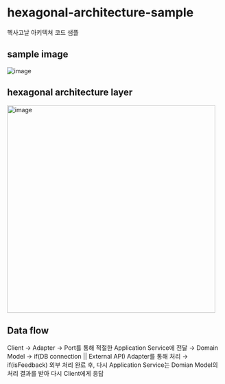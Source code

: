 # hexagonal-architecture-sample
헥사고날 아키텍쳐 코드 샘플

## sample image
![image](https://github.com/jdi022222/hexagonal-architecture-sample/assets/97517890/68691a4f-a4e7-4153-8a4e-8f2251e9e7e3)

## hexagonal architecture layer
<img width="485" alt="image" src="https://github.com/jdi022222/hexagonal-architecture-sample/assets/97517890/80fc59aa-f17e-4326-a819-813caab22499">

## Data flow
Client → Adapter → Port를 통해 적절한 Application Service에 전달 → Domain Model → if(DB connection || External API) Adapter를 통해 처리 → if(isFeedback) 외부 처리 완료 후, 다시 Application Service는 Domian Model의 처리 결과를 받아 다시 Client에게 응답
